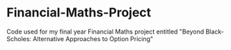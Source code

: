 # Financial-Maths-Project
Code used for my final year Financial Maths project entitled "Beyond Black-Scholes: Alternative Approaches to Option Pricing"
